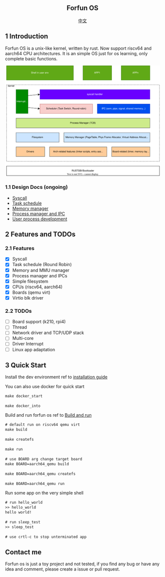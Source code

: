 <h2 align="center">Forfun OS</h2>

<p align="center">
   <a href="README_CN.md">中文</a>
</p>

## 1 Introduction

Forfun OS is a unix-like kernel, written by rust. Now support riscv64 and aarch64 CPU architectures. It is an simple OS just for os learning, only complete basic functions.

<img src="./drawio/architecture.svg" alt="kernel architecture"/>

### 1.1 Design Docs (ongoing)

- [Syscall](./doc/en/syscall.md)
- [Task schedule](./doc/en/schedule.md)
- [Memory manager](./doc/en/memory.md)
- [Process manager and IPC]()
- [User process development]()

## 2 Features and TODOs

### 2.1 Features

* [x] Syscall
* [x] Task schedule (Round Robin)
* [x] Memory and MMU manager
* [x] Process manager and IPCs
* [x] Simple filesystem
* [x] CPUs (riscv64, aarch64)
* [x] Boards (qemu virt)
* [x] Virtio blk driver

### 2.2 TODOs

* [ ] Board support (k210, rpi4)
* [ ] Thread
* [ ] Network driver and TCP/UDP stack
* [ ] Multi-core
* [ ] Driver Interrupt
* [ ] Linux app adaptation

## 3 Quick Start

Install the dev environment ref to [installation guide](./doc/en/install.md)

You can also use docker for quick start

```
make docker_start

make docker_into

```

Build and run forfun os ref to [Build and run](./doc/en/startup.md)

```
# default run on riscv64 qemu virt
make build

make createfs

make run

# use BOARD arg change target board
make BOARD=aarch64_qemu build

make BOARD=aarch64_qemu createfs

make BOARD=aarch64_qemu run

```

Run some app on the very simple shell

```
# run hello_world
>> hello_world
hello world!

# run sleep_test
>> sleep_test

# use crtl-c to stop unterminated app

```

## Contact me

Forfun os is just a toy project and not tested, if you find any bug or have any idea and comment, please create a issue or pull request.
